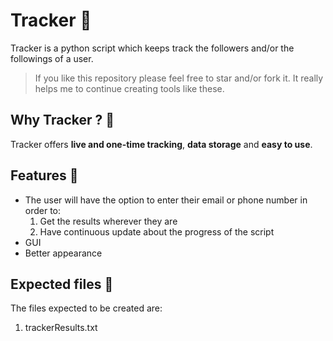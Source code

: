 # Tracker 👻
Tracker is a python script which keeps track the followers and/or the followings of a user.

> If you like this repository please feel free to star and/or fork it. It really helps me to continue creating tools like these.

## Why Tracker ? 🤔
Tracker offers **live and one-time tracking**, **data storage** and **easy to use**.

## Features 🎈

- The user will have the option to enter their email or phone number in order to:
  1) Get the results wherever they are
  2) Have continuous update about the progress of the script
- GUI
- Better appearance

## Expected files 📁
The files expected to be created are:
  1) trackerResults.txt

